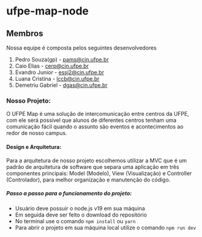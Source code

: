 # ufpe-map-node
## Membros
Nossa equipe é composta pelos seguintes desenvolvedores

1. Pedro Souza(gp) - pams@cin.ufpe.br
2. Caio Elias - cerp@cin.ufpe.br  
3. Evandro Junior - essj2@cin.ufpe.br
4. Luana Cristina - lccb@cin.ufpe.br
5. Demetriu Gabriel - dgas@cin.ufpe.br

### Nosso Projeto:
O UFPE Map é uma solução de intercomunicação entre centros da UFPE, com ele será possível que alunos de diferentes centros tenham uma comunicação fácil quando o assunto são eventos e acontecimentos ao redor de nosso campus.

#### Design e Arquitetura:
Para a arquitetura de nosso projeto escolhemos utilizar a MVC que é um padrão de arquitetura de software que separa uma aplicação em três componentes principais: Model (Modelo), View (Visualização) e Controller (Controlador), para melhor organização e manutenção do código.

##### Passo a passo para o funcionamento do projeto:
- Usuário deve possuir o node.js v19 em sua máquina
- Em seguida deve ser feito o download do repositório
- No terminal use o comando `npm install` ou `yarn`
- Para abrir o projeto em sua máquina local utilize o comando `npm run dev` 



